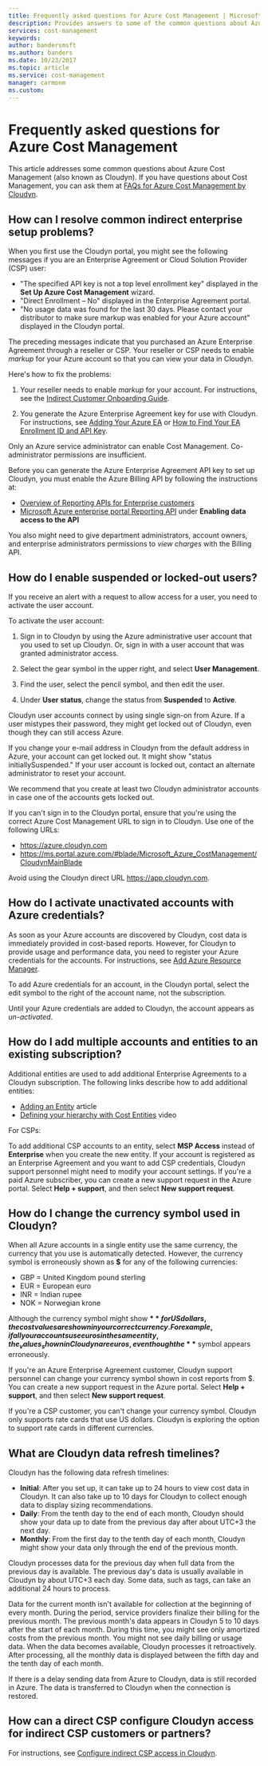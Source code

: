 ```yaml
---
title: Frequently asked questions for Azure Cost Management | Microsoft Docs
description: Provides answers to some of the common questions about Azure Cost Management.
services: cost-management
keywords:
author: bandersmsft
ms.author: banders
ms.date: 10/23/2017
ms.topic: article
ms.service: cost-management
manager: carmonm
ms.custom:
---
```


# Frequently asked questions for Azure Cost Management


This article addresses some common questions about Azure Cost Management (also known as Cloudyn). If you have questions about Cost Management, you can ask them at [FAQs for Azure Cost Management by Cloudyn](https://social.msdn.microsoft.com/Forums/en-US/231bf072-2c71-4121-8339-ac9d868137b9/faqs-for-azure-cost-management-by-cloudyn?forum=Cloudyn).

## How can I resolve common indirect enterprise setup problems?

When you first use the Cloudyn portal, you might see the following messages if you are an Enterprise Agreement or Cloud Solution Provider (CSP) user:

- "The specified API key is not a top level enrollment key" displayed in the **Set Up Azure Cost Management** wizard.
- "Direct Enrollment – No" displayed in the Enterprise Agreement portal.
- "No usage data was found for the last 30 days. Please contact your distributor to make sure markup was enabled for your Azure account" displayed in the Cloudyn portal.

The preceding messages indicate that you purchased an Azure Enterprise Agreement through a reseller or CSP. Your reseller or CSP needs to enable _markup_ for your Azure account so that you can view your data in Cloudyn.

Here's how to fix the problems:

1. Your reseller needs to enable _markup_ for your account. For instructions, see the [Indirect Customer Onboarding Guide](https://ea.azure.com/api/v3Help/v2IndirectCustomerOnboardingGuide).

2. You generate the Azure Enterprise Agreement key for use with Cloudyn. For instructions, see [Adding Your Azure EA](https://support.cloudyn.com/hc/en-us/articles/210429585-Adding-Your-AZURE-EA) or [How to Find Your EA Enrollment ID and API Key](https://youtu.be/u_phLs_udig).

Only an Azure service administrator can enable Cost Management. Co-administrator permissions are insufficient.

Before you can generate the Azure Enterprise Agreement API key to set up Cloudyn, you must enable the Azure Billing API by following the instructions at:

- [Overview of Reporting APIs for Enterprise customers](../billing/billing-enterprise-api.md)
- [Microsoft Azure enterprise portal Reporting API](https://ea.azure.com/helpdocs/reportingAPI) under **Enabling data access to the API**


You also might need to give department administrators, account owners, and enterprise administrators permissions to _view charges_ with the Billing API.

## How do I enable suspended or locked-out users?

If you receive an alert with a request to allow access for a user, you need to activate the user account.

To activate the user account:

1. Sign in to Cloudyn by using the Azure administrative user account that you used to set up Cloudyn. Or, sign in with a user account that was granted administrator access.

2. Select the gear symbol in the upper right, and select **User Management**.

3. Find the user, select the pencil symbol, and then edit the user.

4. Under **User status**, change the status from **Suspended** to **Active**.

Cloudyn user accounts connect by using single sign-on from Azure. If a user mistypes their password, they might get locked out of Cloudyn, even though they can still access Azure.

If you change your e-mail address in Cloudyn from the default address in Azure, your account can get locked out. It might show "status initiallySuspended." If your user account is locked out, contact an alternate administrator to reset your account.

We recommend that you create at least two Cloudyn administrator accounts in case one of the accounts gets locked out.

If you can't sign in to the Cloudyn portal, ensure that you're using the correct Azure Cost Management URL to sign in to Cloudyn. Use one of the following URLs:

- https://azure.cloudyn.com
- https://ms.portal.azure.com/#blade/Microsoft_Azure_CostManagement/CloudynMainBlade

Avoid using the Cloudyn direct URL https://app.cloudyn.com.

## How do I activate unactivated accounts with Azure credentials?

As soon as your Azure accounts are discovered by Cloudyn, cost data is immediately provided in cost-based reports. However, for Cloudyn to provide usage and performance data, you need to register your Azure credentials for the accounts. For instructions, see [Add Azure Resource Manager](https://support.cloudyn.com/hc/en-us/articles/212784085-Adding-Azure-Resource-Manager).

To add Azure credentials for an account, in the Cloudyn portal, select the edit symbol to the right of the account name, not the subscription.

Until your Azure credentials are added to Cloudyn, the account appears as _un-activated_.

## How do I add multiple accounts and entities to an existing subscription?

Additional entities are used to add additional Enterprise Agreements to a Cloudyn subscription. The following links describe how to add additional entities:

- [Adding an Entity](https://support.cloudyn.com/hc/en-us/articles/212016145-Adding-an-Entity) article
- [Defining your hierarchy with Cost Entities](https://support.cloudyn.com/hc/en-us/articles/115005142529-Video-Defining-your-hierarchy-with-Cost-Entities) video

For CSPs:

To add additional CSP accounts to an entity, select **MSP Access** instead of **Enterprise** when you create the new entity. If your account is registered as an Enterprise Agreement and you want to add CSP credentials, Cloudyn support personnel might need to modify your account settings. If you're a paid Azure subscriber, you can create a new support request in the Azure portal. Select **Help + support**, and then select **New support request**.

## How do I change the currency symbol used in Cloudyn?

When all Azure accounts in a single entity use the same currency, the currency that you use is automatically detected. However, the currency symbol is erroneously shown as **$** for any of the following currencies:

- GBP = United Kingdom pound sterling
- EUR = European euro
- INR = Indian rupee
- NOK = Norwegian krone

Although the currency symbol might show **$** for US dollars, the cost values are shown in your correct currency. For example, if all your accounts use euros in the same entity, the _values_ shown in Cloudyn are euros, even though the **$** symbol appears erroneously.

If you're an Azure Enterprise Agreement customer, Cloudyn support personnel can change your currency symbol shown in cost reports from $. You can create a new support request in the Azure portal. Select **Help + support**, and then select **New support request**.

If you're a CSP customer, you can't change your currency symbol. Cloudyn only supports rate cards that use US dollars. Cloudyn is exploring the option to support rate cards in different currencies.

## What are Cloudyn data refresh timelines?

Cloudyn has the following data refresh timelines:

- **Initial**: After you set up, it can take up to 24 hours to view cost data in Cloudyn. It can also take up to 10 days for Cloudyn to collect enough data to display sizing recommendations.
- **Daily**: From the tenth day to the end of each month, Cloudyn should show your data up to date from the previous day after about UTC+3 the next day.
- **Monthly**: From the first day to the tenth day of each month, Cloudyn might show your data only through the end of the previous month.

Cloudyn processes data for the previous day when full data from the previous day is available. The previous day's data is usually available in Cloudyn by about UTC+3 each day. Some data, such as tags, can take an additional 24 hours to process.

Data for the current month isn't available for collection at the beginning of every month. During the period, service providers finalize their billing for the previous month. The previous month's data appears in Cloudyn 5 to 10 days after the start of each month. During this time, you might see only amortized costs from the previous month. You might not see daily billing or usage data. When the data becomes available, Cloudyn processes it retroactively. After processing, all the monthly data is displayed between the fifth day and the tenth day of each month.

If there is a delay sending data from Azure to Cloudyn, data is still recorded in Azure. The data is transferred to Cloudyn when the connection is restored.

## How can a direct CSP configure Cloudyn access for indirect CSP customers or partners?

For instructions, see [Configure indirect CSP access in Cloudyn](quick-register-csp.md#configure-indirect-csp-access-in-cloudyn).

